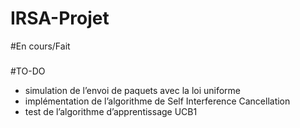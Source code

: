 # IRSA-Projet

#En cours/Fait 
###

#TO-DO
- simulation de l’envoi de paquets avec la loi uniforme
- implémentation de l’algorithme de Self Interference Cancellation
- test de l’algorithme d’apprentissage UCB1

